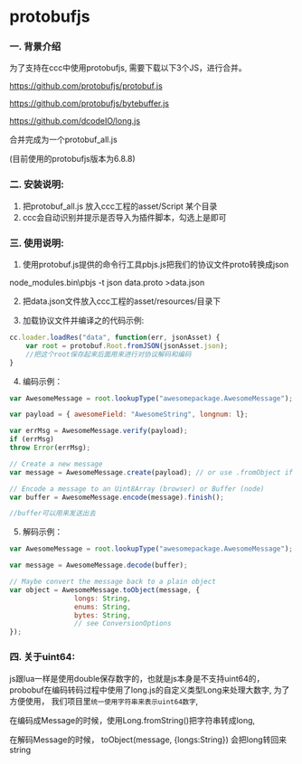 # protobufjs
### 一. 背景介绍

为了支持在ccc中使用protobufjs, 需要下载以下3个JS，进行合并。

https://github.com/protobufjs/protobuf.js  

https://github.com/protobufjs/bytebuffer.js

https://github.com/dcodeIO/long.js


合并完成为一个protobuf_all.js

(目前使用的protobufjs版本为6.8.8)


### 二. 安装说明:

1. 把protobuf_all.js 放入ccc工程的asset/Script 某个目录
2. ccc会自动识别并提示是否导入为插件脚本，勾选上是即可

### 三. 使用说明:

1. 使用protobuf.js提供的命令行工具pbjs.js把我们的协议文件proto转换成json

node_modules\.bin\pbjs -t json data.proto >data.json

2. 把data.json文件放入ccc工程的asset/resources/目录下

3. 加载协议文件并编译之的代码示例:

```javascript
cc.loader.loadRes("data", function(err, jsonAsset) {
    var root = protobuf.Root.fromJSON(jsonAsset.json);
    //把这个root保存起来后面用来进行对协议解码和编码
}

```

4. 编码示例：

```javascript
var AwesomeMessage = root.lookupType("awesomepackage.AwesomeMessage");

var payload = { awesomeField: "AwesomeString", longnum: l};

var errMsg = AwesomeMessage.verify(payload);
if (errMsg)
throw Error(errMsg);

// Create a new message
var message = AwesomeMessage.create(payload); // or use .fromObject if conversion is necessary

// Encode a message to an Uint8Array (browser) or Buffer (node)
var buffer = AwesomeMessage.encode(message).finish();

//buffer可以用来发送出去
```

5. 解码示例：

```javascript
var AwesomeMessage = root.lookupType("awesomepackage.AwesomeMessage");

var message = AwesomeMessage.decode(buffer);

// Maybe convert the message back to a plain object
var object = AwesomeMessage.toObject(message, {
                longs: String,
                enums: String,
                bytes: String,
                // see ConversionOptions
});

```

### 四. 关于uint64:

js跟lua一样是使用double保存数字的，也就是js本身是不支持uint64的，probobuf在编码转码过程中使用了long.js的自定义类型Long来处理大数字, 为了方便使用， 我们项目里`统一使用字符串来表示uint64数字`, 

在编码成Message的时候，使用Long.fromString()把字符串转成long, 

在解码Message的时候， toObject(message, {longs:String})  会把long转回来string
